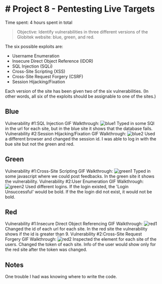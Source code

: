 # # Project 8 - Pentesting Live Targets

Time spent: 4 hours spent in total

> Objective: Identify vulnerabilities in three different versions of the Globitek website: blue, green, and red.

The six possible exploits are:
* Username Enumeration
* Insecure Direct Object Reference (IDOR)
* SQL Injection (SQLi)
* Cross-Site Scripting (XSS)
* Cross-Site Request Forgery (CSRF)
* Session Hijacking/Fixation

Each version of the site has been given two of the six vulnerabilities. (In other words, all six of the exploits should be assignable to one of the sites.)

## Blue

Vulnerability #1:SQL Injection
GIF Walkthrough:
![blue1](https://user-images.githubusercontent.com/23129522/48169142-04631280-e2c0-11e8-8c31-370c6cbb1575.gif)
Typed in some SQl in the url for each site, but in the blue site it shows that the database fails.
Vulnerability #2:Session Hijacking/Fixation
GIF Walkthrough:
![blue2](https://user-images.githubusercontent.com/23129522/48169210-5c017e00-e2c0-11e8-9241-af1393962b22.gif)
Used a different browser and changed the session id. I was able to log in with the bue site but not the green and red.

## Green

Vulnerability #1:Cross-Site Scripting
GIF Walkthrough:
![green1](https://user-images.githubusercontent.com/23129522/48169314-c9adaa00-e2c0-11e8-8bb3-c22a8999c426.gif)
Typed in some javascript where we could post feedbacks. In the green site it shows the vulnerability.
Vulnerability #2:User Enumeration
GIF Walkthrough:
![green2](https://user-images.githubusercontent.com/23129522/48169370-0d081880-e2c1-11e8-85df-fae436eb1c76.gif)
Used different logins. If the login existed, the 'Login Unsuccessful' would be bold. If the the login did not exist, it would not be bold.

## Red

Vulnerability #1:Insecure Direct Object Referencing
GIF Walkthrough:
![red1](https://user-images.githubusercontent.com/23129522/48169569-bd761c80-e2c1-11e8-8d53-94a6b651201a.gif)
Changed the id of each url for each site. In the red site the vulnerability shows if the id is greater than 9.
Vulnerability #2:Cross-Site Request Forgery
GIF Walkthrough:
![red2](https://user-images.githubusercontent.com/23129522/48169668-28bfee80-e2c2-11e8-89d7-97f681568a91.gif)
Inspected the element for each site of the users. Changed the token of each site. Info of the user would show only for the red site after the token was changed.

## Notes

One trouble I had was knowing where to write the code.

